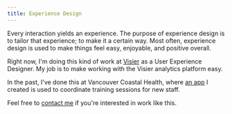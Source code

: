 ```yaml
---
title: Experience Design
---
```


Every interaction yields an experience. The purpose of experience design is to tailor that experience; to make it a certain way. Most often, experience design is used to make things feel easy, enjoyable, and positive overall.

Right now, I'm doing this kind of work at [Visier](https://visier.com) as a User Experience Designer. My job is to make working with the Visier analytics platform easy.

In the past, I've done this at Vancouver Coastal Health, where [an app](/work/roar) I created is used to coordinate training sessions for new staff.

Feel free to [contact me](/contact) if you're interested in work like this.